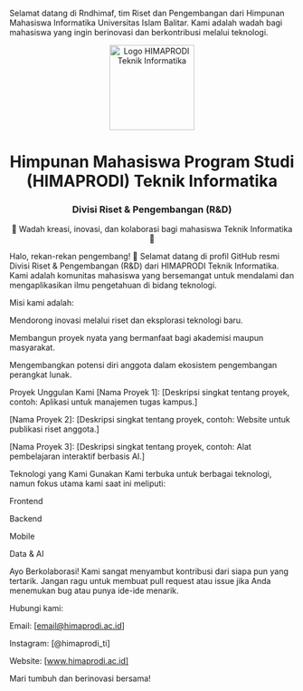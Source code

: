 Selamat datang di Rndhimaf, tim Riset dan Pengembangan dari Himpunan Mahasiswa Informatika Universitas Islam Balitar. Kami adalah wadah bagi mahasiswa yang ingin berinovasi dan berkontribusi melalui teknologi.

<div align="center">
<img src="https://www.google.com/search?q=https://placehold.co/200x200/cccccc/333333%3Ftext%3DLogo%2BHIMAPRODI" alt="Logo HIMAPRODI Teknik Informatika" width="150" height="150"/>
<h1>Himpunan Mahasiswa Program Studi (HIMAPRODI) 
  Teknik Informatika</h1>
  
<h3>Divisi Riset & Pengembangan (R&D)</h3>
<p>🌱 Wadah kreasi, inovasi, dan kolaborasi bagi mahasiswa Teknik Informatika 🌱</p>

</div>

Halo, rekan-rekan pengembang! 👋
Selamat datang di profil GitHub resmi Divisi Riset & Pengembangan (R&D) dari HIMAPRODI Teknik Informatika. Kami adalah komunitas mahasiswa yang bersemangat untuk mendalami dan mengaplikasikan ilmu pengetahuan di bidang teknologi.

Misi kami adalah:

Mendorong inovasi melalui riset dan eksplorasi teknologi baru.

Membangun proyek nyata yang bermanfaat bagi akademisi maupun masyarakat.

Mengembangkan potensi diri anggota dalam ekosistem pengembangan perangkat lunak.

Proyek Unggulan Kami
[Nama Proyek 1]: [Deskripsi singkat tentang proyek, contoh: Aplikasi untuk manajemen tugas kampus.]

[Nama Proyek 2]: [Deskripsi singkat tentang proyek, contoh: Website untuk publikasi riset anggota.]

[Nama Proyek 3]: [Deskripsi singkat tentang proyek, contoh: Alat pembelajaran interaktif berbasis AI.]

Teknologi yang Kami Gunakan
Kami terbuka untuk berbagai teknologi, namun fokus utama kami saat ini meliputi:

Frontend

Backend

Mobile

Data & AI


Ayo Berkolaborasi!
Kami sangat menyambut kontribusi dari siapa pun yang tertarik. Jangan ragu untuk membuat pull request atau issue jika Anda menemukan bug atau punya ide-ide menarik.

Hubungi kami:

Email: [email@himaprodi.ac.id]

Instagram: [@himaprodi_ti]

Website: [www.himaprodi.ac.id]

Mari tumbuh dan berinovasi bersama!
